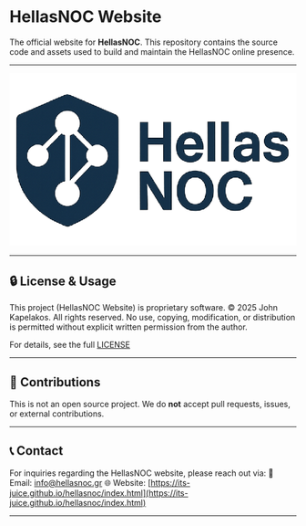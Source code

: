 # HellasNOC Website

The official website for **HellasNOC**.
This repository contains the source code and assets used to build and maintain the HellasNOC online presence.

---

![HellasNOC Logo](assets/img/HellasNOC-Logo-Transparent.png)

---

## 🔒 License & Usage

This project (HellasNOC Website) is proprietary software.
© 2025 John Kapelakos. All rights reserved.
No use, copying, modification, or distribution is permitted without explicit written permission from the author.

For details, see the full [LICENSE](LICENSE)

---

## 🚫 Contributions

This is not an open source project.
We do **not** accept pull requests, issues, or external contributions.

---

## 📞 Contact

For inquiries regarding the HellasNOC website, please reach out via:
📧 Email: [info@hellasnoc.gr](mailto:info@hellasnoc.gr)
🌐 Website: [https://its-juice.github.io/hellasnoc/index.html](https://its-juice.github.io/hellasnoc/index.html)

---
